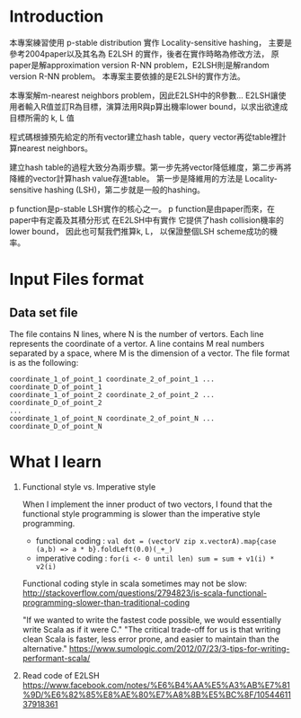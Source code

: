 # Introduction

本專案練習使用 p-stable distribution 實作 Locality-sensitive hashing，
主要是參考2004paper以及其名為 E2LSH 的實作，後者在實作時略為修改方法，
原paper是解approximation version R-NN problem，E2LSH則是解random version R-NN problem。
本專案主要依據的是E2LSH的實作方法。

本專案解m-nearest neighbors problem，因此E2LSH中的R參數...
E2LSH讓使用者輸入R值並訂R為目標，演算法用R與p算出機率lower bound，以求出欲達成目標所需的 k, L 值

程式碼根據預先給定的所有vector建立hash table，query vector再從table裡計算nearest neighbors。

建立hash table的過程大致分為兩步驟。第一步先將vector降低維度，第二步再將降維的vector計算hash value存進table。
第一步是降維用的方法是 Locality-sensitive hashing (LSH)，第二步就是一般的hashing。

p function是p-stable LSH實作的核心之一。
p function是由paper而來，在paper中有定義及其積分形式 在E2LSH中有實作
它提供了hash collision機率的lower bound，
因此也可幫我們推算k, L，
以保證整個LSH scheme成功的機率。


# Input Files format
## Data set file
The file contains N lines, where N is the number of vertors. 
Each line represents the coordinate of a vertor.
A line contains M real numbers separated by a space, 
where M is the dimension of a vector.
The file format is as the following:

	coordinate_1_of_point_1 coordinate_2_of_point_1 ... coordinate_D_of_point_1
	coordinate_1_of_point_2 coordinate_2_of_point_2 ... coordinate_D_of_point_2
	...
	coordinate_1_of_point_N coordinate_2_of_point_N ... coordinate_D_of_point_N

# What I learn
1.	Functional style vs. Imperative style

	When I implement the inner product of two vectors, I found that the functional style programming is slower than the imperative style programming.
	* functional coding :
        `val dot = (vectorV zip x.vectorA).map{case (a,b) => a * b}.foldLeft(0.0)(_+_)`
	* imperative coding :
		`for(i <- 0 until len) sum = sum + v1(i) * v2(i)`

	Functional coding style in scala sometimes may not be slow: http://stackoverflow.com/questions/2794823/is-scala-functional-programming-slower-than-traditional-coding

	"If we wanted to write the fastest code possible, we would essentially write Scala as if it were C."
	"The critical trade-off for us is that writing clean Scala is faster, less error prone, and easier to maintain than the alternative."
	https://www.sumologic.com/2012/07/23/3-tips-for-writing-performant-scala/

2.	Read code of E2LSH
	https://www.facebook.com/notes/%E6%B4%AA%E5%A3%AB%E7%81%9D/%E6%82%85%E8%AE%80%E7%A8%8B%E5%BC%8F/1054461137918361